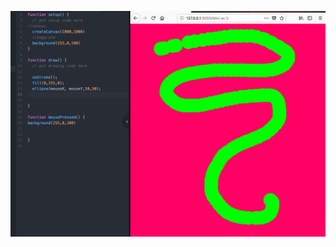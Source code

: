 ![ScreenShot](https://github.com/mettemark/My-MiniEx/blob/master/mini_ex1/Screenshot%20MiniEx1.jpg)
